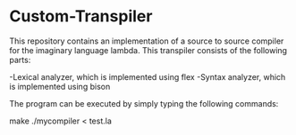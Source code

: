# Custom-Transpiler
This repository contains an implementation of a source to source compiler for the imaginary language lambda. This transpiler consists of the following parts:

-Lexical analyzer, which is implemented using flex
-Syntax analyzer, which is implemented using bison


The program can be executed by simply typing the following commands:

make
./mycompiler < test.la